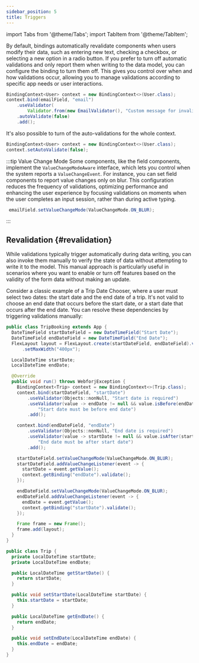 ```yaml
---
sidebar_position: 5
title: Triggers
---
```


<!-- vale off -->

import Tabs from '@theme/Tabs';
import TabItem from '@theme/TabItem';

<!-- vale on -->

By default, bindings automatically revalidate components when users modify their data, such as entering new text, checking a checkbox, or selecting a new option in a radio button. If you prefer to turn off automatic validations and only report them when writing to the data model, you can configure the binding to turn them off. This gives you control over when and how validations occur, allowing you to manage validations according to specific app needs or user interactions.

```java
BindingContext<User> context = new BindingContext<>(User.class);
context.bind(emailField, "email")
    .useValidator(
        Validator.from(new EmailValidator(), "Custom message for invalid email address"))
    .autoValidate(false)
    .add();
```

It's also possible to turn of the auto-validations for the whole context.

```java
BindingContext<User> context = new BindingContext<>(User.class);
context.setAutoValidate(false);
```

:::tip Value Change Mode
Some components, like the field components, implement the `ValueChangeModeAware` interface, which lets you control when the system reports a `ValueChangeEvent`. For instance, you can set field components to report value changes only on blur. This configuration reduces the frequency of validations, optimizing performance and enhancing the user experience by focusing validations on moments when the user completes an input session, rather than during active typing.

```java
 emailField.setValueChangeMode(ValueChangeMode.ON_BLUR);
```
:::

## Revalidation {#revalidation}

While validations typically trigger automatically during data writing, you can also invoke them manually to verify the state of data without attempting to write it to the model. This manual approach is particularly useful in scenarios where you want to enable or turn off features based on the validity of the form data without making an update.

Consider a classic example of a Trip Date Chooser, where a user must select two dates: the start date and the end date of a trip. It's not valid to choose an end date that occurs before the start date, or a start date that occurs after the end date. You can resolve these dependencies by triggering validations manually:

<Tabs>
<TabItem value="TripBooking" label="TripBooking.java">

```java showLineNumbers
public class TripBooking extends App {
  DateTimeField startDateField = new DateTimeField("Start Date");
  DateTimeField endDateField = new DateTimeField("End Date");
  FlexLayout layout = FlexLayout.create(startDateField, endDateField).vertical().build().setStyle("margin", "20px auto")
      .setMaxWidth("400px");

  LocalDateTime startDate;
  LocalDateTime endDate;

  @Override
  public void run() throws WebforjException {
    BindingContext<Trip> context = new BindingContext<>(Trip.class);
    context.bind(startDateField, "startDate")
        .useValidator(Objects::nonNull, "Start date is required")
        .useValidator(value -> endDate != null && value.isBefore(endDate),
            "Start date must be before end date")
        .add();

    context.bind(endDateField, "endDate")
        .useValidator(Objects::nonNull, "End date is required")
        .useValidator(value -> startDate != null && value.isAfter(startDate),
            "End date must be after start date")
        .add();

    startDateField.setValueChangeMode(ValueChangeMode.ON_BLUR);
    startDateField.addValueChangeListener(event -> {
      startDate = event.getValue();
      context.getBinding("endDate").validate();
    });

    endDateField.setValueChangeMode(ValueChangeMode.ON_BLUR);
    endDateField.addValueChangeListener(event -> {
      endDate = event.getValue();
      context.getBinding("startDate").validate();
    });

    Frame frame = new Frame();
    frame.add(layout);
  }
}
```

</TabItem>
<TabItem value="Trip" label="Trip.java">

```java showLineNumbers
public class Trip {
  private LocalDateTime startDate;
  private LocalDateTime endDate;

  public LocalDateTime getStartDate() {
    return startDate;
  }

  public void setStartDate(LocalDateTime startDate) {
    this.startDate = startDate;
  }

  public LocalDateTime getEndDate() {
    return endDate;
  }

  public void setEndDate(LocalDateTime endDate) {
    this.endDate = endDate;
  }
}
```

</TabItem>
</Tabs>
